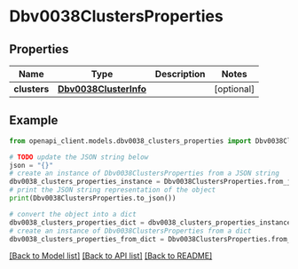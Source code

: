 # Dbv0038ClustersProperties


## Properties

Name | Type | Description | Notes
------------ | ------------- | ------------- | -------------
**clusters** | [**Dbv0038ClusterInfo**](Dbv0038ClusterInfo.md) |  | [optional] 

## Example

```python
from openapi_client.models.dbv0038_clusters_properties import Dbv0038ClustersProperties

# TODO update the JSON string below
json = "{}"
# create an instance of Dbv0038ClustersProperties from a JSON string
dbv0038_clusters_properties_instance = Dbv0038ClustersProperties.from_json(json)
# print the JSON string representation of the object
print(Dbv0038ClustersProperties.to_json())

# convert the object into a dict
dbv0038_clusters_properties_dict = dbv0038_clusters_properties_instance.to_dict()
# create an instance of Dbv0038ClustersProperties from a dict
dbv0038_clusters_properties_from_dict = Dbv0038ClustersProperties.from_dict(dbv0038_clusters_properties_dict)
```
[[Back to Model list]](../README.md#documentation-for-models) [[Back to API list]](../README.md#documentation-for-api-endpoints) [[Back to README]](../README.md)


